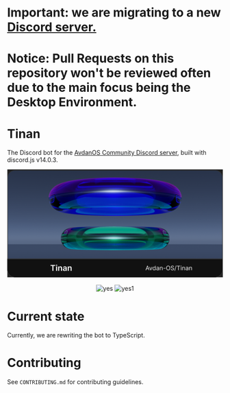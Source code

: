 # Important: we are migrating to a new [Discord server.](https://discord.gg/avdanos)

# Notice: Pull Requests on this repository won't be reviewed often due to the main focus being the Desktop Environment.

# Tinan

The Discord bot for the [AvdanOS Community Discord server](https://discord.gg/avdanos), built with discord.js v14.0.3.

<div align="center">

![Banner](https://raw.githubusercontent.com/Avdan-OS/.github/main/banner/Tinan.png)

![yes](https://img.shields.io/badge/Node-%3E%3D16.9-informational)
![yes1](https://img.shields.io/badge/Notice-NO%20COMMIT%2C%20PR%20ONLY-critical)

</div>

# Current state

Currently, we are rewriting the bot to TypeScript.

# Contributing

See `CONTRIBUTING.md` for contributing guidelines.

